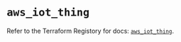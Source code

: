 # `aws_iot_thing`

Refer to the Terraform Registory for docs: [`aws_iot_thing`](https://www.terraform.io/docs/providers/aws/r/iot_thing).
